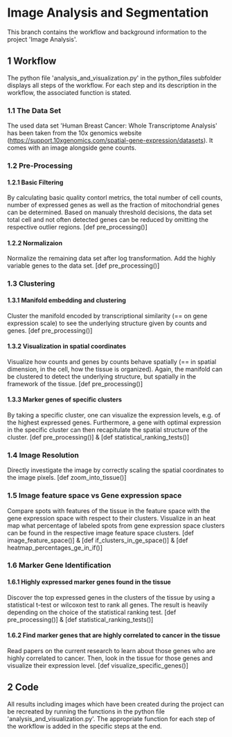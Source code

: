 # Image Analysis and Segmentation

This branch contains the workflow and background information to the project 'Image Analysis'.

## 1 Workflow

The python file 'analysis_and_visualization.py' in the python_files subfolder displays all steps of the workflow.
For each step and its description in the workflow, the associated function is stated.

### 1.1 The Data Set
 
The used data set 'Human Breast Cancer: Whole Transcriptome Analysis' has been taken from the 10x genomics website (https://support.10xgenomics.com/spatial-gene-expression/datasets). 
It comes with an image alongside gene counts.

### 1.2 Pre-Processing

#### 1.2.1 Basic Filtering

By calculating basic quality contorl metrics, the total number of cell counts, number of expressed genes as well as the fraction of mitochondrial genes can be determined.
Based on manualy threshold decisions, the data set total cell and not often detected genes can be reduced by omitting the respective outlier regions.
[def pre_processing()]

#### 1.2.2 Normalizaion

Normalize the remaining data set after log transformation. Add the highly variable genes to the data set.
[def pre_processing()]

### 1.3 Clustering

#### 1.3.1 Manifold embedding and clustering

Cluster the manifold encoded by transcriptional similarity (== on gene expression scale) to see the underlying structure given by counts and genes.
[def pre_processing()]

#### 1.3.2 Visualization in spatial coordinates

Visualize how counts and genes by counts behave spatially (== in spatial dimension, in the cell, how the tissue is organized).
Again, the manifold can be clustered to detect the underlying structure, but spatially in the framework of the tissue.
[def pre_processing()]

#### 1.3.3 Marker genes of specific clusters

By taking a specific cluster, one can visualize the expression levels, e.g. of the highest expressed genes.
Furthermore, a gene with optimal expression in the specific cluster can then recapitulate the spatial structure of the cluster. 
[def pre_processing()] & [def statistical_ranking_tests()]

### 1.4 Image Resolution

Directly investigate the image by correctly scaling the spatial coordinates to the image pixels.
[def zoom_into_tissue()]

### 1.5 Image feature space vs Gene expression space

Compare spots with features of the tissue in the feature space with the gene expression space with respect to their clusters.
Visualize in an heat map what percentage of labeled spots from gene expression space clusters can be found in the respective image feature space clusters.
[def image_feature_space()] & [def if_clusters_in_ge_space()] & [def heatmap_percentages_ge_in_if()]

### 1.6 Marker Gene Identification

#### 1.6.1 Highly expressed marker genes found in the tissue

Discover the top expressed genes in the clusters of the tissue by using a statistical t-test or wilcoxon test to rank all genes.
The result is heavily depending on the choice of the statistical ranking test.
[def pre_processing()] & [def statistical_ranking_tests()]

#### 1.6.2 Find marker genes that are highly correlated to cancer in the tissue

Read papers on the current research to learn about those genes who are highly correlated to cancer.
Then, look in the tissue for those genes and visualize their expression level.
[def visualize_specific_genes()]


## 2 Code

All results including images which have been created during the project can be recreated by running the functions in the python file 'analysis_and_visualization.py'.
The appropriate function for each step of the workflow is added in the specific steps at the end.

